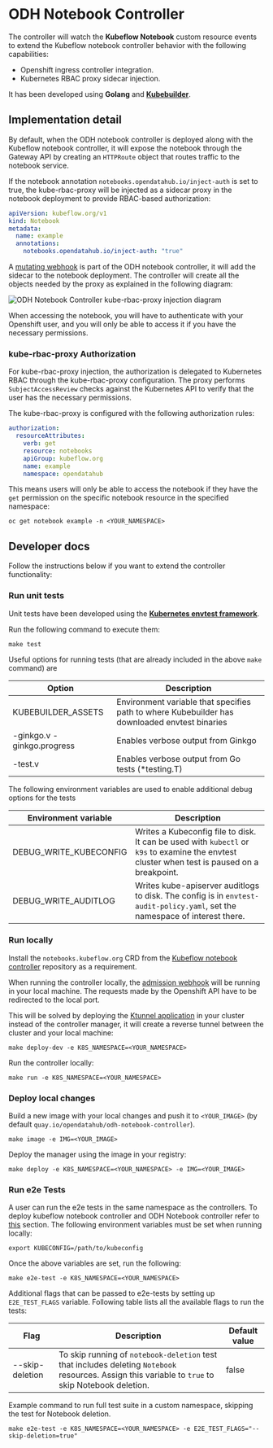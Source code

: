 # ODH Notebook Controller

The controller will watch the **Kubeflow Notebook** custom resource events to
extend the Kubeflow notebook controller behavior with the following
capabilities:

- Openshift ingress controller integration.
- Kubernetes RBAC proxy sidecar injection.

It has been developed using **Golang** and
**[Kubebuilder](https://book.kubebuilder.io/quick-start.html)**.

## Implementation detail

By default, when the ODH notebook controller is deployed along with the
Kubeflow notebook controller, it will expose the notebook through the Gateway API
by creating an `HTTPRoute` object that routes traffic to the notebook service.

If the notebook annotation `notebooks.opendatahub.io/inject-auth` is set to
true, the kube-rbac-proxy will be injected as a sidecar proxy in the notebook
deployment to provide RBAC-based authorization:

```yaml
apiVersion: kubeflow.org/v1
kind: Notebook
metadata:
  name: example
  annotations:
    notebooks.opendatahub.io/inject-auth: "true"
```

A [mutating webhook](./controllers/notebook_webhook.go) is part of the ODH
notebook controller, it will add the sidecar to the notebook deployment. The
controller will create all the objects needed by the proxy as explained in the
following diagram:

![ODH Notebook Controller kube-rbac-proxy injection
diagram](./assets/odh-notebook-controller-auth-diagram.png)

When accessing the notebook, you will have to authenticate with your Openshift
user, and you will only be able to access it if you have the necessary
permissions.

### kube-rbac-proxy Authorization

For kube-rbac-proxy injection, the authorization is delegated to Kubernetes RBAC through
the kube-rbac-proxy configuration. The proxy performs `SubjectAccessReview` checks
against the Kubernetes API to verify that the user has the necessary permissions.

The kube-rbac-proxy is configured with the following authorization rules:

```yaml
authorization:
  resourceAttributes:
    verb: get
    resource: notebooks
    apiGroup: kubeflow.org
    name: example
    namespace: opendatahub
```

This means users will only be able to access the notebook if they have the `get`
permission on the specific notebook resource in the specified namespace:

```shell
oc get notebook example -n <YOUR_NAMESPACE>
```

## Developer docs

Follow the instructions below if you want to extend the controller
functionality:

### Run unit tests

Unit tests have been developed using the [**Kubernetes envtest
framework**](https://pkg.go.dev/sigs.k8s.io/controller-runtime/pkg/envtest).

Run the following command to execute them:

```shell
make test
```

Useful options for running tests (that are already included in the above `make` command) are

| Option                     | Description                                                                                   |
|----------------------------|-----------------------------------------------------------------------------------------------|
| KUBEBUILDER_ASSETS        | Environment variable that specifies path to where Kubebuilder has downloaded envtest binaries |
| -ginkgo.v -ginkgo.progress | Enables verbose output from Ginkgo                                                            |
| -test.v                    | Enables verbose output from Go tests (*testing.T)                                             |

The following environment variables are used to enable additional debug options for the tests

| Environment variable   | Description                                                                                                                                  |
|------------------------|----------------------------------------------------------------------------------------------------------------------------------------------|
| DEBUG_WRITE_KUBECONFIG | Writes a Kubeconfig file to disk. It can be used with `kubectl` or `k9s` to examine the envtest cluster when test is paused on a breakpoint. |
| DEBUG_WRITE_AUDITLOG   | Writes kube-apiserver auditlogs to disk. The config is in `envtest-audit-policy.yaml`, set the namespace of interest there.                  |

### Run locally

Install the `notebooks.kubeflow.org` CRD from the [Kubeflow notebook
controller](../notebook-controller) repository as a requirement.

When running the controller locally, the [admission webhook](./config/webhook)
will be running in your local machine. The requests made by the Openshift API
have to be redirected to the local port.

This will be solved by deploying the [Ktunnel
application](https://github.com/omrikiei/ktunnel) in your cluster instead of the
controller manager, it will create a reverse tunnel between the cluster and your
local machine:

```shell
make deploy-dev -e K8S_NAMESPACE=<YOUR_NAMESPACE>
```

Run the controller locally:

```shell
make run -e K8S_NAMESPACE=<YOUR_NAMESPACE>
```

### Deploy local changes

Build a new image with your local changes and push it to `<YOUR_IMAGE>` (by
default `quay.io/opendatahub/odh-notebook-controller`).

```shell
make image -e IMG=<YOUR_IMAGE>
```

Deploy the manager using the image in your registry:

```shell
make deploy -e K8S_NAMESPACE=<YOUR_NAMESPACE> -e IMG=<YOUR_IMAGE>
```

### Run e2e Tests

A user can run the e2e tests in the same namespace as the controllers. To deploy 
kubeflow notebook controller and ODH Notebook controller refer to [this](#run-locally) section. The
following environment variables must be set when running locally:

```shell
export KUBECONFIG=/path/to/kubeconfig
```

Once the above variables are set, run the following:

```shell
make e2e-test -e K8S_NAMESPACE=<YOUR_NAMESPACE>
```

Additional flags that can be passed to e2e-tests by setting up `E2E_TEST_FLAGS`
variable. Following table lists all the available flags to run the tests:

| Flag            | Description                                                                                                                                         | Default value |
|-----------------|-----------------------------------------------------------------------------------------------------------------------------------------------------|---------------|
| --skip-deletion | To skip running  of `notebook-deletion` test that includes deleting `Notebook` resources. Assign this variable to `true` to skip Notebook deletion. | false         |



Example command to run full test suite in a custom namespace, skipping the test
for Notebook deletion.

```shell
make e2e-test -e K8S_NAMESPACE=<YOUR_NAMESPACE> -e E2E_TEST_FLAGS="--skip-deletion=true"
```

